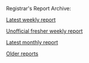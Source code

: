 Registrar's Report Archive:

[Latest weekly report](weekly/2019-05-04.txt)

[Unofficial fresher weekly report](weekly/fresh.txt)

[Latest monthly report](monthly/2019-02-12.txt)

[Older reports](Reports)
